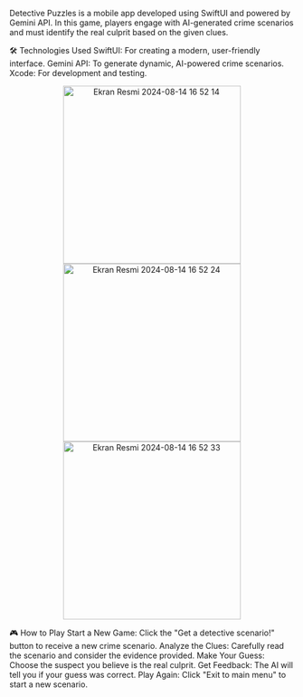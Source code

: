 Detective Puzzles is a mobile app developed using SwiftUI and powered by Gemini API. In this game, players engage with AI-generated crime scenarios and must identify the real culprit based on the given clues.

🛠 Technologies Used
SwiftUI: For creating a modern, user-friendly interface.
Gemini API: To generate dynamic, AI-powered crime scenarios.
Xcode: For development and testing.

<p align="center">
   <img width="314" alt="Ekran Resmi 2024-08-14 16 52 14" src="https://github.com/user-attachments/assets/84ad5cfe-711d-41f2-956b-dd3462e09527">
   <img width="314" alt="Ekran Resmi 2024-08-14 16 52 24" src="https://github.com/user-attachments/assets/655ecdbd-ec3b-4ea3-9215-5e391bb4c79f">
   <img width="314" alt="Ekran Resmi 2024-08-14 16 52 33" src="https://github.com/user-attachments/assets/24e95166-b142-45c9-a0a6-a6858559c486">
</p> 

🎮 How to Play
Start a New Game: Click the "Get a detective scenario!" button to receive a new crime scenario.
Analyze the Clues: Carefully read the scenario and consider the evidence provided.
Make Your Guess: Choose the suspect you believe is the real culprit.
Get Feedback: The AI will tell you if your guess was correct.
Play Again: Click "Exit to main menu" to start a new scenario.
